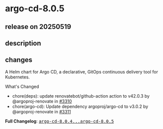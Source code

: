 # argo-cd-8.0.5

## release on 20250519
## description
## changes
A Helm chart for Argo CD, a declarative, GitOps continuous delivery tool for Kubernetes.

What's Changed

* chore(deps): update renovatebot/github-action action to v42.0.3 by @argoproj-renovate in <a class="issue-link js-issue-link" data-error-text="Failed to load title" data-id="3072455259" data-permission-text="Title is private" data-url="https://github.com/argoproj/argo-helm/issues/3310" data-hovercard-type="pull_request" data-hovercard-url="/argoproj/argo-helm/pull/3310/hovercard" href="https://github.com/argoproj/argo-helm/pull/3310">#3310</a>
* chore(argo-cd): Update dependency argoproj/argo-cd to v3.0.2 by @argoproj-renovate in <a class="issue-link js-issue-link" data-error-text="Failed to load title" data-id="3074224783" data-permission-text="Title is private" data-url="https://github.com/argoproj/argo-helm/issues/3311" data-hovercard-type="pull_request" data-hovercard-url="/argoproj/argo-helm/pull/3311/hovercard" href="https://github.com/argoproj/argo-helm/pull/3311">#3311</a>

<strong>Full Changelog</strong>: <a class="commit-link" href="https://github.com/argoproj/argo-helm/compare/argo-cd-8.0.4...argo-cd-8.0.5"><tt>argo-cd-8.0.4...argo-cd-8.0.5</tt></a>

